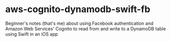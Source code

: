 # aws-cognito-dynamodb-swift-fb
Beginner's notes (that's me) about using Facebook authentication and Amazon Web Services' Cognito to read from and write to a DynamoDB table using Swift in an iOS app
